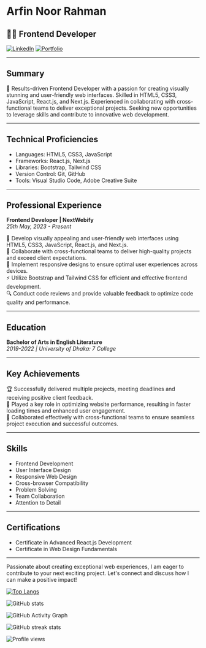  # Arfin Noor Rahman

## 👨‍💻 Frontend Developer 

[![LinkedIn](https://img.shields.io/badge/LinkedIn-arfinnoorrahman-blue.svg)]([www.linkedin.com/in/arfinnoorrahman](https://www.linkedin.com/in/arfinnoorrahman))
[![Portfolio](https://img.shields.io/badge/Portfolio-arfinsplanet.com-green.svg)]([https://www.arfinsplanet.com](https://arfins-planet.vercel.app/))

---

## Summary

🚀 Results-driven Frontend Developer with a passion for creating visually stunning and user-friendly web interfaces. Skilled in HTML5, CSS3, JavaScript, React.js, and Next.js. Experienced in collaborating with cross-functional teams to deliver exceptional projects. Seeking new opportunities to leverage skills and contribute to innovative web development.

---

## Technical Proficiencies

- Languages: HTML5, CSS3, JavaScript
- Frameworks: React.js, Next.js
- Libraries: Bootstrap, Tailwind CSS
- Version Control: Git, GitHub
- Tools: Visual Studio Code, Adobe Creative Suite

---

## Professional Experience

**Frontend Developer | NextWebify** \
*25th May, 2023 - Present*

🔧 Develop visually appealing and user-friendly web interfaces using HTML5, CSS3, JavaScript, React.js, and Next.js. \
🤝 Collaborate with cross-functional teams to deliver high-quality projects and exceed client expectations. \
📱 Implement responsive designs to ensure optimal user experiences across devices. \
⚡ Utilize Bootstrap and Tailwind CSS for efficient and effective frontend development. \
🔍 Conduct code reviews and provide valuable feedback to optimize code quality and performance.

---

## Education

**Bachelor of Arts in English Literature** \
*2019-2022 | University of Dhaka: 7 College*

---

## Key Achievements

🏆 Successfully delivered multiple projects, meeting deadlines and receiving positive client feedback. \
🚀 Played a key role in optimizing website performance, resulting in faster loading times and enhanced user engagement. \
🤝 Collaborated effectively with cross-functional teams to ensure seamless project execution and successful outcomes.

---

## Skills

- Frontend Development
- User Interface Design
- Responsive Web Design
- Cross-browser Compatibility
- Problem Solving
- Team Collaboration
- Attention to Detail

---

## Certifications

- Certificate in Advanced React.js Development
- Certificate in Web Design Fundamentals

---

Passionate about creating exceptional web experiences, I am eager to contribute to your next exciting project. Let's connect and discuss how I can make a positive impact!
 

[![Top Langs](https://github-readme-stats.vercel.app/api/top-langs/?username=arfin-web)](https://github.com/anuraghazra/github-readme-stats)

![GitHub stats](https://github-readme-stats.vercel.app/api?username=arfin-web&show_icons=true)  

![GitHub Activity Graph](https://activity-graph.herokuapp.com/graph?username=arfin-web)  

![GitHub streak stats](https://github-readme-streak-stats.herokuapp.com/?user=arfin-web)  

![Profile views](https://gpvc.arturio.dev/arfin-web)  
